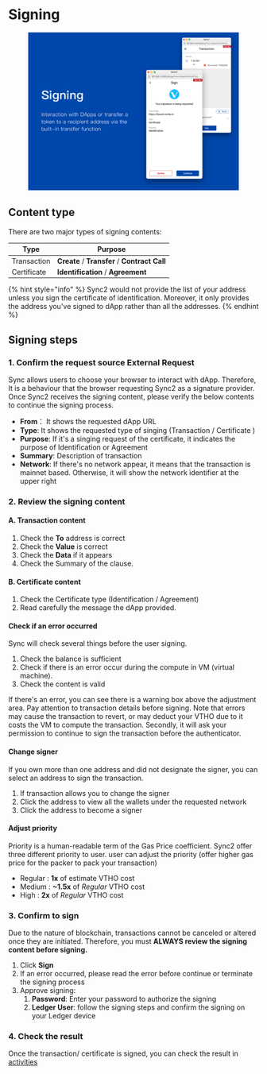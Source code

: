 # Signing

<figure><img src="../../../../.gitbook/assets/signing.d77cdae1.png" alt=""><figcaption></figcaption></figure>

## Content type <a href="#content-type" id="content-type"></a>

There are two major types of signing contents:

| Type        | Purpose                                       |
| ----------- | --------------------------------------------- |
| Transaction | **Create** / **Transfer** / **Contract Call** |
| Certificate | **Identification** / **Agreement**            |

{% hint style="info" %}
Sync2 would not provide the list of your address unless you sign the certificate of identification. Moreover, it only provides the address you've signed to dApp rather than all the addresses.
{% endhint %}

## Signing steps <a href="#signing-steps" id="signing-steps"></a>

### 1. Confirm the request source External Request <a href="#id-1-confirm-the-request-source" id="id-1-confirm-the-request-source"></a>

Sync allows users to choose your browser to interact with dApp. Therefore, It is a behaviour that the browser requesting Sync2 as a signature provider. Once Sync2 receives the signing content, please verify the below contents to continue the signing process.

* **From**： It shows the requested dApp URL
* **Type**: It shows the requested type of singing (Transaction / Certificate )
* **Purpose**: If it's a singing request of the certificate, it indicates the purpose of Identification or Agreement
* **Summary**: Description of transaction
* **Network**: If there's no network appear, it means that the transaction is mainnet based. Otherwise, it will show the network identifier at the upper right

### 2. Review the signing content <a href="#id-2-review-the-signing-content" id="id-2-review-the-signing-content"></a>

#### **A. Transaction content**

1. Check the **To** address is correct
2. Check the **Value** is correct
3. Check the **Data** if it appears
4. Check the Summary of the clause.

#### **B. Certificate content**

1. Check the Certificate type (Identification / Agreement)
2. Read carefully the message the dApp provided.

#### **Check if an error occurred**

Sync will check several things before the user signing.

1. Check the balance is sufficient
2. Check if there is an error occur during the compute in VM (virtual machine).
3. Check the content is valid

If there's an error, you can see there is a warning box above the adjustment area. Pay attention to transaction details before signing. Note that errors may cause the transaction to revert, or may deduct your VTHO due to it costs the VM to compute the transaction. Secondly, it will ask your permission to continue to sign the transaction before the authenticator.

#### **Change signer**

If you own more than one address and did not designate the signer, you can select an address to sign the transaction.

1. If transaction allows you to change the signer
2. Click the address to view all the wallets under the requested network
3. Click the address to become a signer

#### **Adjust priority**

Priority is a human-readable term of the Gas Price coefficient. Sync2 offer three different priority to user. user can adjust the priority (offer higher gas price for the packer to pack your transaction)

* Regular : **1x** of estimate VTHO cost
* Medium : **\~1.5x** of _Regular_ VTHO cost
* High : **2x** of _Regular_ VTHO cost

### 3. Confirm to sign <a href="#id-3-confirm-to-sign" id="id-3-confirm-to-sign"></a>

Due to the nature of blockchain, transactions cannot be canceled or altered once they are initiated. Therefore, you must **ALWAYS review the signing content before signing.**

1. Click **Sign**
2. If an error occurred, please read the error before continue or terminate the signing process
3. Approve signing:
   1. **Password**: Enter your password to authorize the signing
   2. **Ledger User**: follow the signing steps and confirm the signing on your Ledger device

### 4. Check the result <a href="#id-4-check-the-result" id="id-4-check-the-result"></a>

Once the transaction/ certificate is signed, you can check the result in [activities](activities.md)
